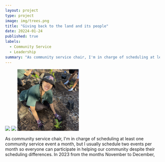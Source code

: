 ```yaml
---
layout: project
type: project
image: img/trees.png
title: "Giving back to the land and its people"
date: 20224-01-24
published: true
labels:
  - Community Service
  - Leadership
summary: "As community service chair, I'm in charge of scheduling at least one community service event a month, but I usually schedule two events per month so everyone can participate in helping our community despite their scheduling differences."
---
```


<div class="text-center p-4">
  <img width="200px" 
       src="../img/ihs.png" 
       class="img-thumbnail" >
  <img width="200px" 
       src="../img/microplastics.png" 
       class="img-thumbnail" >
  <img width="200px" 
       src="../img/trees.png" 
       class="img-thumbnail" >
</div>

As community service chair, I'm in charge of scheduling at least one community service event a month, but I usually schedule two events per month so everyone can participate in helping our community despite their scheduling differences. In 2023 from the months November to December,
